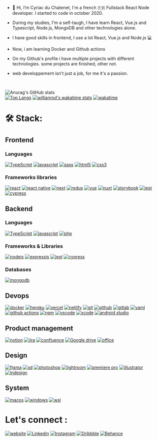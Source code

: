 - 👋 Hi, I’m Cyriac du Chatenet, I'm a french 🇫🇷 Fullstack React Node developer. I started to code in october 2020.
- During my studies, I'm a self-taugh, I have learn React, Vue.js and Typescript, Node.js, MongoDB and other technologies alone.
- I have good skills in frontend, I use a lot React, Vue.js and Node.js 💻

- Now, i am learning Docker and Github actions

- On my Github's profile i have multiple projects with different technologies. some projects are finished, other not.
- web developpement isn't just a job, for me it's a passion.
<br>

![Anurag's GitHub stats](https://github-readme-stats.vercel.app/api?username=CyriacduChatenet&show_icons=true)
<br>
[![Top Langs](https://github-readme-stats.vercel.app/api/top-langs/?username=CyriacduChatenet&langs_count=6)]()
[![willianrod's wakatime stats](https://github-readme-stats.vercel.app/api/wakatime?username=CyriacduChatenet&langs_count=6)]()
[![wakatime](https://wakatime.com/badge/user/e1c2e0b9-647d-4ec9-9f57-9476b485ff2f.svg)](https://wakatime.com/@e1c2e0b9-647d-4ec9-9f57-9476b485ff2f)

# 🛠 Stack:

## Frontend

### Languages

[![TypeScript](https://img.shields.io/badge/TypeScript-007ACC?style=for-the-badge&logo=typescript&logoColor=white)](https://www.typescriptlang.org/docs/)
[![javascript](https://img.shields.io/badge/JavaScript-323330?style=for-the-badge&logo=javascript&logoColor=F7DF1E)](https://www.javascript.com/)
[![sass](https://img.shields.io/badge/Sass-CC6699?style=for-the-badge&logo=sass&logoColor=white)](https://sass-lang.com/)
[![html5](https://img.shields.io/badge/HTML5-E34F26?style=for-the-badge&logo=html5&logoColor=white)](https://devdocs.io/css/)
[![css3](https://img.shields.io/badge/CSS3-1572B6?style=for-the-badge&logo=css3&logoColor=white)](https://devdocs.io/html/)

### Frameworks libraries
[![react](https://img.shields.io/badge/React-20232A?style=for-the-badge&logo=react&logoColor=61DAFB)](https://fr.reactjs.org/)
[![react native](https://img.shields.io/badge/React_native-20232A?style=for-the-badge&logo=react&logoColor=61DAFB)](https://fr.reactjs.org/)
[![next](https://img.shields.io/badge/Next.js-20232A?style=for-the-badge&logo=nextdotjs&logoColor=FFFFFF)](https://nextjs.org/)
[![redux](https://img.shields.io/badge/Redux_Toolkit-7649BD?style=for-the-badge&logo=redux&logoColor=FFFFFF)](https://nextjs.org/)
[![vue](https://img.shields.io/badge/Vue.js-28E99B?style=for-the-badge&logo=vuedotjs&logoColor=FFFFFF)](https://www.javascript.com/)
[![nuxt](https://img.shields.io/badge/Nuxt.js-28E99B?style=for-the-badge&logo=nuxtdotjs&logoColor=FFFFFF)](https://www.javascript.com/)
[![storybook](https://img.shields.io/badge/Storybook.js-FF4685?style=for-the-badge&logo=storybook&logoColor=FFFFFF)](https://www.javascript.com/)
[![jest](https://img.shields.io/badge/Jest-99425B?style=for-the-badge&logo=jest&logoColor=FFFFFF)](https://www.javascript.com/)
[![cypress](https://img.shields.io/badge/Cypress-28E99B?style=for-the-badge&logo=cypress&logoColor=FFFFFF)](https://www.javascript.com/)

## Backend

### Languages
[![TypeScript](https://img.shields.io/badge/TypeScript-007ACC?style=for-the-badge&logo=typescript&logoColor=white)](https://www.typescriptlang.org/docs/)
[![javascript](https://img.shields.io/badge/JavaScript-323330?style=for-the-badge&logo=javascript&logoColor=F7DF1E)](https://www.javascript.com/)
[![php](https://img.shields.io/badge/PHP-777CB4?style=for-the-badge&logo=php&logoColor=FFFFFF)](https://www.javascript.com/)

### Frameworks & Libraries
[![nodejs](https://img.shields.io/badge/Node.js-339933?style=for-the-badge&logo=nodedotjs&logoColor=white)]()
[![expressjs](https://img.shields.io/badge/Express.js-000000?style=for-the-badge&logo=express&logoColor=white)]()
[![jest](https://img.shields.io/badge/Jest-99425B?style=for-the-badge&logo=jest&logoColor=FFFFFF)](https://www.javascript.com/)
[![cypress](https://img.shields.io/badge/Cypress-28E99B?style=for-the-badge&logo=cypress&logoColor=FFFFFF)](https://www.javascript.com/)

### Databases 
[![mongodb](https://img.shields.io/badge/MongoDB-4EA94B?style=for-the-badge&logo=mongodb&logoColor=white)]()

## Devops
[![docker](https://img.shields.io/badge/Docker-2CA5E0?style=for-the-badge&logo=docker&logoColor=white)]()
[![heroku](https://img.shields.io/badge/Heroku-430098?style=for-the-badge&logo=heroku&logoColor=white)]()
[![vercel](https://img.shields.io/badge/Vercel-323330?style=for-the-badge&logo=vercel&logoColor=FFF)]()
[![netlify](https://img.shields.io/badge/Netlify-00C7B7?style=for-the-badge&logo=netlify&logoColor=white)]()
[![git](https://img.shields.io/badge/GIT-E44C30?style=for-the-badge&logo=git&logoColor=white)]()
[![github](https://img.shields.io/badge/GitHub-100000?style=for-the-badge&logo=github&logoColor=white)]()
[![gitlab](https://img.shields.io/badge/GITLab-430098?style=for-the-badge&logo=gitlab&logoColor=white)]()
[![yaml](https://img.shields.io/badge/YML-eaeaea?style=for-the-badge&logo=yml&logoColor=white)]()
[![github actions](https://img.shields.io/badge/GITHUB_ACTIONS-eaeaea?style=for-the-badge&logo=github_actions&logoColor=white)]()
[![npm](https://img.shields.io/badge/npm-CB3837?style=for-the-badge&logo=npm&logoColor=white)]()
[![vscode](https://img.shields.io/badge/Visual_Studio_Code-2CA5E0?style=for-the-badge&logo=visualstudiocode&logoColor=white)]()
[![xcode](https://img.shields.io/badge/Xcode-2CA5E0?style=for-the-badge&logo=xcode&logoColor=white)]()
[![android studio](https://img.shields.io/badge/Android_studio-28E99B?style=for-the-badge&logo=androidstudio&logoColor=FFFFFF)]()

## Product management
[![notion](https://img.shields.io/badge/Notion-eaeaea?style=for-the-badge&logo=notion&logoColor=000)]()
[![jira](https://img.shields.io/badge/Jira-eaeaea?style=for-the-badge&logo=jira&logoColor=007FFF)]()
[![confluence](https://img.shields.io/badge/Confluence-eaeaea?style=for-the-badge&logo=confluence&logoColor=007FFF)]()
[![Google drive](https://img.shields.io/badge/Google_Drive-FFD43B?style=for-the-badge&logo=google_drive&logoColor=darkgreen)]()
[![office](https://img.shields.io/badge/Microsoft_Office-FF6C37?style=for-the-badge&logo=microsoft_office&logoColor=white)]()

## Design
[![figma](https://img.shields.io/badge/figma-FF6C37?style=for-the-badge&logo=figma&logoColor=FFF)]()
[![xd](https://img.shields.io/badge/Adobe_XD-460137?style=for-the-badge&logo=adobe_xd&logoColor=FFF)]()
[![photoshop](https://img.shields.io/badge/Photoshop-001833?style=for-the-badge&logo=photoshop&logoColor=FFF)]()
[![lightroom](https://img.shields.io/badge/Lightroom-001833?style=for-the-badge&logo=lightroom&logoColor=FFF)]()
[![premiere pro](https://img.shields.io/badge/Premiere_pro-03005B?style=for-the-badge&logo=photoshop&logoColor=FFF)]()
[![illustrator](https://img.shields.io/badge/Illustrator-330100?style=for-the-badge&logo=illustrator&logoColor=FFF)]()
[![indesign](https://img.shields.io/badge/Indesign-53001A?style=for-the-badge&logo=illustrator&logoColor=FFF)]()

## System
[![macos](https://img.shields.io/badge/Macos-lightgray?style=for-the-badge&logo=apple&logoColor=white)]()
[![windows](https://img.shields.io/badge/Windows-2CA5E0?style=for-the-badge&logo=windows&logoColor=white)]()
[![wsl](https://img.shields.io/badge/WSL2-blue?style=for-the-badge&logo=linux&logoColor=white)]()

# Let's connect :
[![website](https://img.shields.io/badge/Website-eaeaea?style=for-the-badge&logo=web&logoColor=white)]()
[![Linkedin](https://img.shields.io/badge/LinkedIn-0078D4?style=for-the-badge&logo=linkedin&logoColor=white)]()
[![Instagram](https://img.shields.io/badge/Instagram-CC6699?style=for-the-badge&logo=instagram&logoColor=white)]()
[![Dribbble](https://img.shields.io/badge/Dribbble-CC6699?style=for-the-badge&logo=dribbble&logoColor=white)]()
[![Behance](https://img.shields.io/badge/Behance-0078D6?style=for-the-badge&logo=behance&logoColor=white)]()
